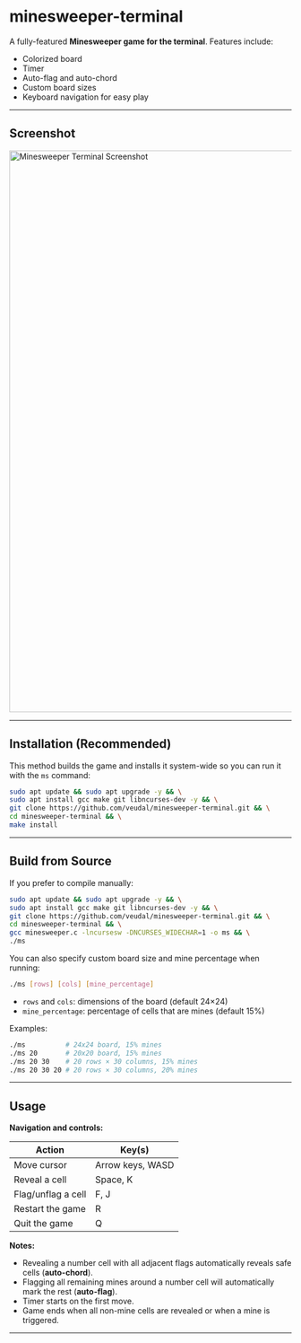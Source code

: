
# minesweeper-terminal

A fully-featured **Minesweeper game for the terminal**. Features include:

- Colorized board
- Timer
- Auto-flag and auto-chord
- Custom board sizes
- Keyboard navigation for easy play

---

## Screenshot

<img width="1919" height="1001" alt="Minesweeper Terminal Screenshot" src="https://github.com/user-attachments/assets/51404280-aa36-4dcf-8fb0-dd2c9dc87508" />

---

## Installation (Recommended)

This method builds the game and installs it system-wide so you can run it with the `ms` command:

```bash
sudo apt update && sudo apt upgrade -y && \
sudo apt install gcc make git libncurses-dev -y && \
git clone https://github.com/veudal/minesweeper-terminal.git && \
cd minesweeper-terminal && \
make install

```

---

## Build from Source

If you prefer to compile manually:


```bash
sudo apt update && sudo apt upgrade -y && \
sudo apt install gcc make git libncurses-dev -y && \
git clone https://github.com/veudal/minesweeper-terminal.git && \
cd minesweeper-terminal && \
gcc minesweeper.c -lncursesw -DNCURSES_WIDECHAR=1 -o ms && \
./ms
```

You can also specify custom board size and mine percentage when running:

```bash
./ms [rows] [cols] [mine_percentage]
```

- `rows` and `cols`: dimensions of the board (default 24×24)  
- `mine_percentage`: percentage of cells that are mines (default 15%)

Examples:

```bash
./ms          # 24x24 board, 15% mines
./ms 20       # 20x20 board, 15% mines
./ms 20 30    # 20 rows × 30 columns, 15% mines
./ms 20 30 20 # 20 rows × 30 columns, 20% mines
```

---

## Usage

**Navigation and controls:**

| Action                       | Key(s)                   |
|-------------------------------|-------------------------|
| Move cursor                   | Arrow keys, WASD         |
| Reveal a cell                 | Space, K                 |
| Flag/unflag a cell            | F, J                     |
| Restart the game              | R                        |
| Quit the game                 | Q                        |

**Notes:**

- Revealing a number cell with all adjacent flags automatically reveals safe cells (**auto-chord**).  
- Flagging all remaining mines around a number cell will automatically mark the rest (**auto-flag**).  
- Timer starts on the first move.  
- Game ends when all non-mine cells are revealed or when a mine is triggered.

---
